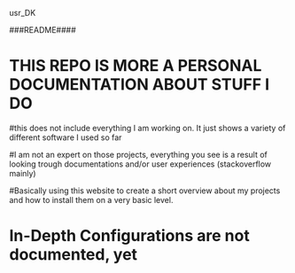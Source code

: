 usr_DK

###README####
# THIS REPO IS MORE A PERSONAL DOCUMENTATION ABOUT STUFF I DO
#this does not include everything I am working on. It just shows a variety of different software I used so far

#I am not an expert on those projects, everything you see is a result of looking trough documentations and/or user experiences (stackoverflow mainly)



#Basically using this website to create a short overview about my projects and how to install them on a very basic level. 

# In-Depth Configurations are not documented, yet
